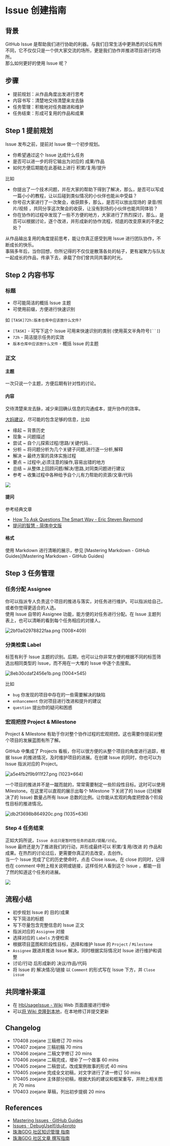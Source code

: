 # Issue 创建指南

## 背景
GitHub Issue 是帮助我们进行协助的利器。与我们日常生活中更熟悉的论坛有所不同，它不仅仅只是一个供大家交流的场所，更是我们协作并推进项目进行的场所。  
那么如何更好的使用 Issue 呢？

## 步骤

- 提前规划：从作品角度出发进行思考
- 内容书写：清楚地交待清楚来龙去脉
- 任务管理：积极地对任务跟进和维护
- 任务结束：形成可复用的作品和成果

## Step 1 提前规划

Issue 发布之前，提前对 Issue 做一个初步规划。

- 你希望通过这个 Issue 达成什么任务
- 是否可以进一步的将它输出为对应的 成果/作品
- 如何方便后期能在此基础上进行 积累/复用/提升

比如

- 你提出了一个技术问题，并在大家的帮助下得到了解决，那么，是否可以写成一篇小小的教程，让以后碰到类似情况的小伙伴也能从中受益？
- 你号召大家进行了一次聚会，收获颇多，那么，是否可以放出现场的 录音/照片/视频 ，共同分享这次聚会的收获，让没有到场的小伙伴也能共同体验？
- 你在协作的过程中发现了一些不方便的地方，大家进行了热烈探讨，那么，是否可以根据讨论，逐个改进，并形成新的协作流程，彻底的改变原来的不便之处？

从作品输出复用的角度提前思考，能让你真正感受到用 Issue 进行团队协作，不断成长的快乐。  
事隔多年后，当你回想，你所记得的不仅仅是散落各处的帖子，更有凝聚力与队友一起成长的作品，传承下去，承载了你们曾共同共事的时光。

## Step 2 内容书写

### 标题

- 尽可能简洁的概括 Issue 主题
- 可使用前缀，方便进行快速识别

如 `[TASK]72h:版本仓库中应该放什么文件?`

- `[TASK]` - 可写下这个 Issue 可用来快速识别的类别 (使用英文半角符号`[``]`)
- `72h` - 简洁提示任务的实效
- `版本仓库中应该放什么文件` - 概括 Issue 的主题

### 正文

#### 主题

一次只说一个主题，方便后期有针对性的讨论。

#### 内容

交待清楚来龙去脉，减少来回确认信息的沟通成本，提升协作的效率。

[大妈建议](http://blog.zhgdg.org/2014-09/gdg-writer-guider/)，尽可能的包含足够的信息，比如

- 缘起 ~ 背景历史 
- 现象 ~ 问题描述 
- 尝试 ~ 自个儿探索过程/思路/关键代码... 
- 分析 ~ 将问题分析为几个关键子问题,进行逐一分析,解释 
- 解决 ~ 最终方案的具体实施过程 
- 要点 ~ 过程中,必须注意的操作,容易出错的地方 
- 总结 ~ 从整体上回顾问题/解决/思路,对同类问题进行建议 
- 参考 ~ 收集过程中各种给予自个儿有力帮助的资源/文章/代码

![](http://i2.muimg.com/567571/059763f36c34348b.png)

#### 提问

参考经典文章 

- [How To Ask Questions The Smart Way - Eric Steven Raymond](http://www.catb.org/~esr/faqs/smart-questions.html)
- [提问的智慧 - 简体中文版](https://github.com/ryanhanwu/How-To-Ask-Questions-The-Smart-Way/blob/master/README-zh_CN.md)

#### 格式

使用 Markdown 进行清晰的展示，参见 [Mastering Markdown - GitHub Guides](Mastering Markdown - GitHub Guides)

## Step 3 任务管理

### 任务分配 Assignee

你可以指派专人负责这个项目的推进与落实，对任务进行维护。可以指派给自己，或者你觉得更适合的人选。  
使用 Issue 自带的 Assignee 功能，能方便的对任务进行分配。在 Issue 主题列表上，也可以清晰的看到每个任务相应的对接人。

![2bf0a02978822faa.png (1008×409)](http://i4.buimg.com/567571/2bf0a02978822faa.png)

### 分类检索 Label

标签有利于 Issue 主题的识别。后期，也可以让你非常方便的根据不同的标签筛选出相同类型的 Issue，而不用在一大堆的  Issue 中逐个去搜索。

![8eb30cdaf2456e1b.png (1004×545)](http://i1.piimg.com/567571/8eb30cdaf2456e1b.png)

比如

- `bug` 你发现的项目中存在的一些需要解决的缺陷
- `enhancement` 你对项目进行改进和提升的建议 
- `question` 提出你的疑问和困惑

### 宏观把控 Project & Milestone

Project & Milestone 有助于你对整个协作过程的宏观把控。这也需要你提前对整个项目的发展蓝图有所了解。

GitHub 中集成了 Projects 看板，你可以很方便的从整个项目的角度进行追踪，根据 Issue 的推进情况，及时维护项目的进展。在创建 Issue 的同时，你也可以为 Issue 指派对应的 Project。

![a5e4fb2f9b911f27.png (1023×664)](http://i1.piimg.com/567571/a5e4fb2f9b911f27.png)

一个项目的推进并不是一蹴而就的，常常需要制定一些阶段性目标。这时可以使用 Milestone。在这里可以直观的展示出每个 Milestone 下关闭了的 Issue (已经解决了的 Issue) 数量占所有 Issue 总数的比例。让你能从宏观的角度把控各个阶段性目标的推进情况。

![db2f3698b864920c.png (1035×636)](http://i4.buimg.com/567571/db2f3698b864920c.png)

### Step 4 任务结束

正如大妈所说，`Issue 永远只是暂时性任务的追踪/提醒/讨论`。  
Issue 最终还是为了推进我们的行动，并形成最终可以 积累/复用/改进 的 作品和成果。在热烈的讨论过后，更需要你真正的去改变，去创作。  
当一个 Issue 完成了它的历史使命时，点击 Close issue。在 close 的同时，记得也在 comment 中附上相关说明或链接，这样任何人看到这个 Issue ，都能一目了然的知道这个任务的进展。

![](http://i2.muimg.com/567571/00a3a02d9b84ad79.png)

## 流程小结

- 初步规划 Issue 的 目的/成果
- 写下简洁的标题
- 写下尽量包含完整信息的 Issue 正文
- 指派对应的 `Assignee` 对接
- 选择对应的 `Labels` 方便检索 
- 根据项目蓝图和阶段性目标，选择和维护 Issue 的 `Project` / `Milestone`
- `Assignee` 跟进并推进 Issue 解决，同时根据实际情况对 Issue 进行维护和调整
- 讨论/行动 后形成新的 决议/作品/代码
- 将 Issue 的 解决情况/链接 以 `Comment` 的形式写在 Issue 下方，并 `Close issue`

## 共同增补渠道

- 在 [HbUsageIssue - Wiki](https://github.com/DebugUself/du4proto/wiki/HbUsageIssue) Web 页面直接进行增补
- 可以[将 Wiki 克隆到本地](https://github.com/DebugUself/du4proto.wiki.git)，在本地修订并提交更新

## Changelog

- 170408 zoejane 三稿修订 70 mins
- 170407 zoejane 三稿初稿 70 mins
- 170406 zoejane 二稿文字修订 20 mins
- 170406 zoejane 二稿完成，增补了一个故事 60 mins
- 170405 zoejane 二稿尝试，改成案例故事的形式 40 mins
- 170405 zoejane 完成全文初稿，对文字进行了进一修订 50 mins
- 170405 zoejane 主体部分初稿，根据大妈的建议和框架重写，并附上相关图片  70 mins
- 170403 zoejane 草稿，列出初步提纲 20 mins

## References

- [Mastering Issues · GitHub Guides](https://guides.github.com/features/issues/)
- [Issues · DebugUself/du4proto](https://github.com/DebugUself/du4proto/issues)
- [珠海GDG 社区知识管理 指南](http://blog.zhgdg.org/2014-09/km4gdg-guider/)
- [珠海GDG 社区文章 撰写指南](http://blog.zhgdg.org/2014-09/gdg-writer-guider/)